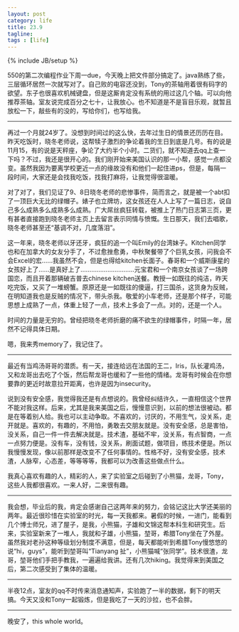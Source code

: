 ```yaml
---
layout: post
category: life
title: 23.9
tagline: 
tags : [life]
---
```

{% include JB/setup %}

550的第二次编程作业下周一due，今天晚上把文件部分搞定了。java熟练了些，三层循环居然一次就写对了。自己败的电容还没到，Tony的茶轴用着很有码字的欲望。东子也很喜欢机械键盘，但是这厮肯定没有系统的用过这几个轴。可以向他推荐茶轴。室友说完成百分之七十，让我放心。也不知道是不是盲目乐观，就暂且放松一下，敲些有的没的，写给你们，也写给我。


---

再过一个月就24岁了。没想到时间过的这么快，去年过生日的情景还历历在目。昨天吃饭时，晓冬老师说，这帮犊子激烈的争论着我的生日到底是几号。有的说是11月15，有的说是天秤座，争论了大约半个小时。二货们，就不知道去qq上查一下吗？不过，我还是很开心的。我们刚开始来美国认识的那一小帮，感觉一点都没变。虽然我因为要离学校更近一点的缘故没有和他们一起住进ps，但是，每隔一段时间，大家还是会找我吃饭，找我打麻将，让我觉得很温暖。

对了对了，我们见证了9、8日晓冬老师的悲惨事件，简而言之，就是被一个abt扣了一顶巨大无比的绿帽子。婊子也立牌坊，这女孩还在人人上写了一篇日志，说自己多么成熟多么成熟多么成熟。广大屌丝疯狂转载，被推上了热门日志第三页，更有甚者直接跑到晓冬老师主页上去留言表示同情与愤慨。生日那天，我们去唱歌，晓冬老师甚至还“基调不对，几度落泪”。

这一年来，晓冬老师以牙还牙，疯狂的追一个叫Emily的台湾妹子。Kitchen同学也和在加拿大的女友分手了，不过愈挫愈勇，中秋聚餐带了个巨乳女孩，问我会不会Excel的宏……我虽然不会，但是也得给kitchen长面子。春哥和一个威斯康星的女孩好上了……是真好上了…………………………元宝君和一个南京女孩谈了一场跨国恋，而且开着那辆破吉普去chinese kitchen送餐。教授一如既往的纯洁，昨天吃完饭，又买了一堆螃蟹。原原还是一如既往的傻逼，打三国杀，这货身为反贼，在明知道我也是反贼的情况下，带头杀我。敬爱的小车老师，还是那个样子，可能思想上成熟了一点，体重上轻了一点，技术上多会了一点。对的，还是一个人。

时间的力量是无穷的。曾经把晓冬老师折磨的痛不欲生的绿帽事件，时隔一年，居然不记得具体日期。

嗯，我来秀memory了，我记住了。



---


最近有当鸡汤哥哥的潜质。有一天，接连给远在法国的王二，Iris，队长灌鸡汤，又和龙哥出去吃了个饭，然后帮龙哥也缓和了一些他的情绪。龙哥有时候会在你想要靠的更近时故意拉开距离，也许是因为insecurity。

说到没有安全感，我觉得我还是有点想说的。我曾经纠结许久，一直相信这个世界不能对我这样。后来，尤其是我来美国之后，慢慢意识到，以前的想法很被动。都是在等着别人给。我也可以主动争取。不喜欢的，讨厌的，不用生气，没关系，走开就是。喜欢的，有趣的，不用怕，勇敢去交朋友就是。没有安全感，总是害怕，没关系，自己一件一件去解决就是。技术渣，基础不牢，没关系，有点智商，一点一点努力便是。没有车，没有钱，没关系，刷面试题，做项目，练技术便是。所以我慢慢发现，像以前那样是改变不了任何事情的。性格不好，没有安全感，技术渣，人脉窄，心态差，等等等等，我都可以为改善这些做点什么。

我真心喜欢有趣的人，精彩的人，来了实验室之后碰到了小熊猫，龙哥，Tony，这些人我都很喜欢。一来人好，二来很有趣。



---


我会想，毕业后的我，肯定会感谢自己这两年来的努力，会铭记这比大学还美丽的两年。最近很珍惜在实验室的时光，每一天我都来。暑假的时候，一进门，能看到几个博士师兄，进了屋子，是我，小熊猫，子雄和文锦这帮本科生和研究生。后来，实验室新来了一堆人，我就和子雄，小熊猫，堃哥，希腊Tony坐在了外屋。虽然我对老孙这种等级划分制度不满意，但是，每天都能听到希腊Tony慢悠悠的说“hi，guys”，能听到堃哥叫“Tianyang 扯”，小熊猫喊“张同学”。技术很渣，龙哥，堃哥他们手把手教我，一遍遍给我讲。还有几次hiking。我觉得来到美国之后，第二次感受到了集体的温暖。


---


半夜12点，室友的qq不时传来消息通知声，实验跑了一半的数据，剩下的明天搞。今天又没和Tony一起锻炼，但是我吃了一天的沙拉，也不会胖。



---

晚安了，this whole world。

















